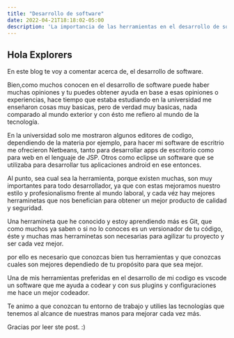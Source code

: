 ```yaml
---
title: "Desarrollo de software"
date: 2022-04-21T18:18:02-05:00
description: 'La importancia de las herramientas en el desarrollo de software.'
---
```

## Hola Explorers

En este blog te voy a comentar acerca de, el desarrollo de software.

Bien,como muchos conocen en el desarrollo de software puede haber muchas opiniones y tu puedes obtener ayuda en base a esas opiniones o experiencias, hace tiempo que estaba estudiando en la universidad me enseñaron cosas muy basicas, pero de verdad muy basicas, nada comparado al mundo exterior y con ésto me refiero al mundo de la tecnología.

En la universidad solo me mostraron algunos editores de codigo, dependiendo de la materia por ejemplo, para hacer mi software de escritrio me ofrecieron Netbeans, tanto para desarrollar apps de escritorio como para web en el lenguaje de JSP. Otros como eclipse un software que se utilizaba para desarrollar tus aplicaciones android en ese entonces.

Al punto, sea cual sea la herramienta, porque existen muchas, son muy importantes para todo desarrollador, ya que con estas mejoramos nuestro estilo y profesionalismo frente al mundo laboral, y cada véz hay mejores herraminetas que nos benefician para obtener un mejor producto de calidad y seguridad. 

Una herramineta que he conocido y estoy aprendiendo más es Git, que como muchos ya saben o si no lo conoces es un versionador de tu código, éste y muchas mas herraminetas son necesarias para agilizar tu proyecto y ser cada vez mejor.

por ello es necesario que conozcas bien tus herramientas y que conozcas cuales son mejores dependiedo de tu propósito para que sea mejor.


Una de mis herramientas preferidas en el desarrollo de mi codigo es vscode un software que me ayuda a codear y con sus plugins y configuraciones me hace un mejor codeador.

Te animo a que conozcan tu entorno de trabajo y utilies las tecnologías que tenemos al alcance de nuestras manos para mejorar cada vez más.


Gracias por leer ste post. :)